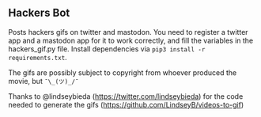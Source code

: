 ## Hackers Bot

Posts hackers gifs on twitter and mastodon.
You need to register a twitter app and a mastodon app for it to work correctly,
and fill the variables in the hackers_gif.py file. Install dependencies via
`pip3 install -r requirements.txt`.

The gifs are possibly subject to copyright from whoever produced the movie, but
`¯\_(ツ)_/¯`

Thanks to @lindseybieda (https://twitter.com/lindseybieda) for the code needed
to generate the gifs (https://github.com/LindseyB/videos-to-gif)
